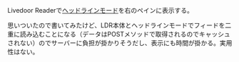 Livedoor Readerで[ヘッドラインモード](http://reader.livedoor.com/headline/)を右のペインに表示する。

思いついたので書いてみたけど、LDR本体とヘッドラインモードでフィードを二重に読み込むことになる（データはPOSTメソッドで取得されるのでキャッシュされない）のでサーバーに負担が掛かりそうだし、表示にも時間が掛かる。実用性はない。
